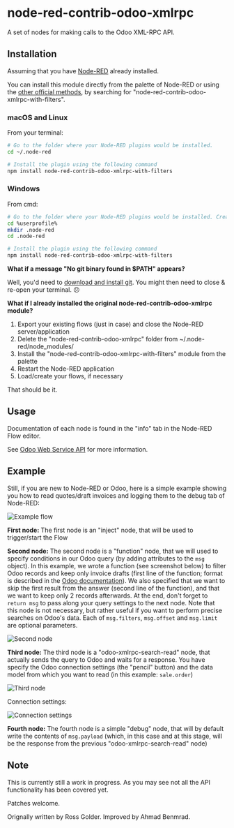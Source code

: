 # node-red-contrib-odoo-xmlrpc

A set of nodes for making calls to the Odoo XML-RPC API.

## Installation

Assuming that you have [Node-RED](nodered.org) already installed.

You can install this module directly from the palette of Node-RED or using the [other official methods](https://nodered.org/docs/getting-started/adding-nodes), by searching for "node-red-contrib-odoo-xmlrpc-with-filters".

### macOS and Linux
From your terminal:

```bash
# Go to the folder where your Node-RED plugins would be installed.
cd ~/.node-red

# Install the plugin using the following command
npm install node-red-contrib-odoo-xmlrpc-with-filters
```

### Windows
From cmd:

```bash
# Go to the folder where your Node-RED plugins would be installed. Create it if it doesn't exist
cd %userprofile%
mkdir .node-red
cd .node-red

# Install the plugin using the following command
npm install node-red-contrib-odoo-xmlrpc-with-filters
```

__What if a message "No git binary found in $PATH" appears?__

Well, you'd need to [download and install git](https://git-scm.com/downloads). You might then need to close & re-open your terminal. 😕

__What if I already installed the original node-red-contrib-odoo-xmlrpc module?__

1. Export your existing flows (just in case) and close the Node-RED server/application
2. Delete the "node-red-contrib-odoo-xmlrpc" folder from ~/.node-red/node_modules/
3. Install the "node-red-contrib-odoo-xmlrpc-with-filters" module from the palette
4. Restart the Node-RED application
5. Load/create your flows, if necessary

That should be it.

## Usage

Documentation of each node is found in the "info" tab in the Node-RED Flow editor.

See [Odoo Web Service API](https://www.odoo.com/documentation/11.0/webservices/odoo.html) for more information.

## Example

Still, if you are new to Node-RED or Odoo, here is a simple example showing you how to read quotes/draft invoices and logging them to the debug tab of Node-RED:

![Example flow](doc/example-flow.png)

__First node:__
The first node is an "inject" node, that will be used to trigger/start the Flow

__Second node:__
The second node is a "function" node, that we will used to specify conditions in our Odoo query (by adding attributes to the `msg` object). In this example, we wrote a function (see screenshot below) to filter Odoo records and keep only invoice drafts (first line of the function; format is described in the [Odoo documentation](https://www.odoo.com/documentation/11.0/webservices/odoo.html#list-records)). We also specified that we want to skip the first result from the answer (second line of the function), and that we want to keep only 2 records afterwards. At the end, don't forget to `return msg` to pass along your query settings to the next node. Note that this node is not necessary, but rather useful if you want to perform precise searches on Odoo's data. Each of `msg.filters`, `msg.offset` and `msg.limit` are optional parameters.

![Second node](doc/node2.png)

__Third node:__
The third node is a "odoo-xmlrpc-search-read" node, that actually sends the query to Odoo and waits for a response. You have specify the Odoo connection settings (the "pencil" button) and the data model from which you want to read (in this example: `sale.order`)

![Third node](doc/node3.png)

Connection settings:

![Connection settings](doc/node3-config.png)

__Fourth node:__
The fourth node is a simple "debug" node, that will by default write the contents of `msg.payload` (which, in this case and at this stage, will be the response from the previous "odoo-xmlrpc-search-read" node)

## Note

This is currently still a work in progress. As you may see not all the API functionality has been covered yet.

Patches welcome.

Orignally written by Ross Golder. Improved by Ahmad Benmrad.
